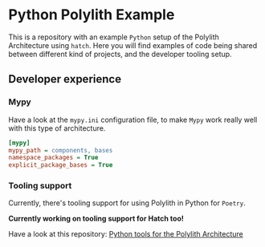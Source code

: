 # Python Polylith Example

This is a repository with an example `Python` setup of the Polylith Architecture using `hatch`.
Here you will find examples of code being shared between different kind of projects, and the developer tooling setup.

## Developer experience

### Mypy
Have a look at the `mypy.ini` configuration file, to make `Mypy` work really well with this type of architecture.

``` ini
[mypy]
mypy_path = components, bases
namespace_packages = True
explicit_package_bases = True
```

### Tooling support
Currently, there's tooling support for using Polylith in Python for `Poetry`.

__Currently working on tooling support for Hatch too!__

Have a look at this repository:
[Python tools for the Polylith Architecture](https://github.com/DavidVujic/python-polylith)
